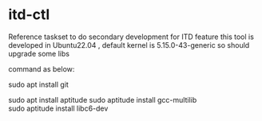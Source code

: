 # itd-ctl
Reference taskset to do secondary development for ITD feature 
this tool is developed in Ubuntu22.04 , default kernel is 5.15.0-43-generic
so should upgrade some libs 

command as below:

sudo apt install git

sudo apt install aptitude
sudo aptitude install gcc-multilib                                                                                                                                          
sudo aptitude install libc6-dev 


